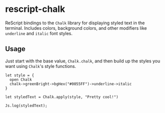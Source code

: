 # rescript-chalk
ReScript bindings to the `Chalk` library for displaying styled text in the terminal. Includes colors, background colors, and other modifiers like `underline` and `italic` font styles.

## Usage

Just start with the base value, `Chalk.chalk`, and then build up the styles you want using `Chalk`'s style functions.

```rescript
let style = {
  open Chalk
  chalk->greenBright->bgHex("#0055FF")->underline->italic
}

let styledText = Chalk.apply(style, "Pretty cool!")

Js.log(styledText);
```
